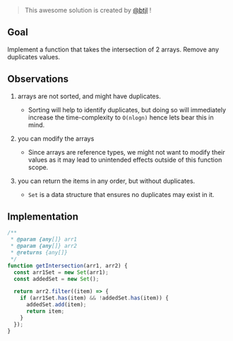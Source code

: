 > This awesome solution is created by [@btjl](https://github.com/btjl) !

## Goal

Implement a function that takes the intersection of 2 arrays. Remove any duplicates values.

## Observations

1. arrays are not sorted, and might have duplicates.

    - Sorting will help to identify duplicates, but doing so will immediately increase the time-complexity to `O(nlogn)` hence lets bear this in mind.

2. you can modify the arrays

    - Since arrays are reference types, we might not want to modify their values as it may lead to unintended effects outside of this function scope.

3. you can return the items in any order, but without duplicates.

    - `Set` is a data structure that ensures no duplicates may exist in it.

## Implementation

```js
/**
 * @param {any[]} arr1
 * @param {any[]} arr2
 * @returns {any[]}
 */
function getIntersection(arr1, arr2) {
  const arr1Set = new Set(arr1);
  const addedSet = new Set();

  return arr2.filter((item) => {
    if (arr1Set.has(item) && !addedSet.has(item)) {
      addedSet.add(item);
      return item;
    }
  });
}
```
